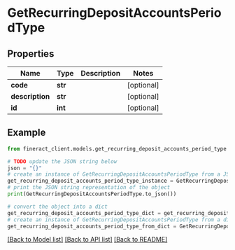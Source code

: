 # GetRecurringDepositAccountsPeriodType


## Properties

Name | Type | Description | Notes
------------ | ------------- | ------------- | -------------
**code** | **str** |  | [optional] 
**description** | **str** |  | [optional] 
**id** | **int** |  | [optional] 

## Example

```python
from fineract_client.models.get_recurring_deposit_accounts_period_type import GetRecurringDepositAccountsPeriodType

# TODO update the JSON string below
json = "{}"
# create an instance of GetRecurringDepositAccountsPeriodType from a JSON string
get_recurring_deposit_accounts_period_type_instance = GetRecurringDepositAccountsPeriodType.from_json(json)
# print the JSON string representation of the object
print(GetRecurringDepositAccountsPeriodType.to_json())

# convert the object into a dict
get_recurring_deposit_accounts_period_type_dict = get_recurring_deposit_accounts_period_type_instance.to_dict()
# create an instance of GetRecurringDepositAccountsPeriodType from a dict
get_recurring_deposit_accounts_period_type_from_dict = GetRecurringDepositAccountsPeriodType.from_dict(get_recurring_deposit_accounts_period_type_dict)
```
[[Back to Model list]](../README.md#documentation-for-models) [[Back to API list]](../README.md#documentation-for-api-endpoints) [[Back to README]](../README.md)


